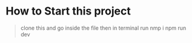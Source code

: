# How to Start this project 
> clone this and go inside the file 
> then in terminal run 
> nmp i
> npm run dev